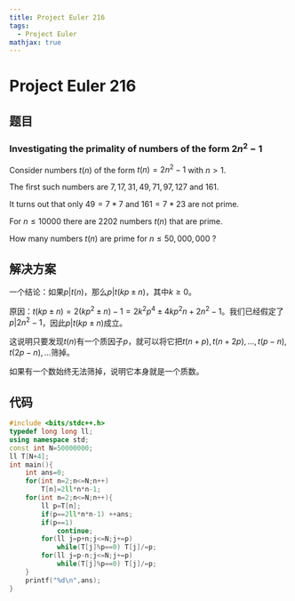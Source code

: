 ```yaml
---
title: Project Euler 216
tags:
  - Project Euler
mathjax: true
---
```

<escape><!-- more --></escape>
    



# Project Euler 216
## 题目
### Investigating the primality of numbers of the form $2n^2-1$

Consider numbers $t(n)$ of the form $t(n) = 2n^2-1$ with $n > 1$.

The first such numbers are $7, 17, 31, 49, 71, 97, 127$ and $161$.

It turns out that only $49 = 7*7$ and $161 = 7*23$ are not prime.

For $n \le 10000$ there are $2202$ numbers $t(n)$ that are prime.

How many numbers $t(n)$ are prime for $n \le 50,000,000$ ?


## 解决方案

一个结论：如果$p|t(n)$，那么$p|t(kp\pm n)$，其中$k\ge0$。

原因：$t(kp\pm n)=2(kp^2\pm n)-1=2k^2p^4\pm4kp^2n+2n^2-1$。我们已经假定了$p|2n^2-1$，因此$p|t(kp\pm n)$成立。

这说明只要发现$t(n)$有一个质因子$p$，就可以将它把$t(n+p),t(n+2p),\dots,t(p-n),t(2p-n),\dots$筛掉。

如果有一个数始终无法筛掉，说明它本身就是一个质数。

## 代码

```C++
#include <bits/stdc++.h>
typedef long long ll;
using namespace std;
const int N=50000000;
ll T[N+4];
int main(){
    int ans=0;
    for(int n=2;n<=N;n++)
        T[n]=2ll*n*n-1;
    for(int n=2;n<=N;n++){
        ll p=T[n];
        if(p==2ll*n*n-1) ++ans;
        if(p==1)
            continue;
        for(ll j=p+n;j<=N;j+=p)
            while(T[j]%p==0) T[j]/=p;
        for(ll j=p-n;j<=N;j+=p)
            while(T[j]%p==0) T[j]/=p;
    }
    printf("%d\n",ans);
}
```
